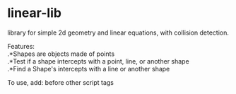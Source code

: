 # linear-lib
library for simple 2d geometry and linear equations, with collision detection.

Features:  
.*Shapes are objects made of points  
.*Test if a shape intercepts with a point, line, or another shape  
.*Find a Shape's intercepts with a line or another shape  

To use, add: <script src="linear-lib/library.js"></script> before other script tags
